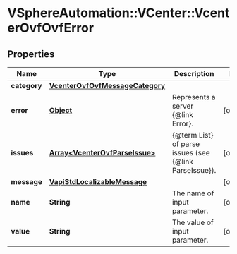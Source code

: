 # VSphereAutomation::VCenter::VcenterOvfOvfError

## Properties
Name | Type | Description | Notes
------------ | ------------- | ------------- | -------------
**category** | [**VcenterOvfOvfMessageCategory**](VcenterOvfOvfMessageCategory.md) |  | 
**error** | [**Object**](.md) | Represents a server {@link Error}. | [optional] 
**issues** | [**Array&lt;VcenterOvfParseIssue&gt;**](VcenterOvfParseIssue.md) | {@term List} of parse issues (see {@link ParseIssue}). | [optional] 
**message** | [**VapiStdLocalizableMessage**](VapiStdLocalizableMessage.md) |  | [optional] 
**name** | **String** | The name of input parameter. | [optional] 
**value** | **String** | The value of input parameter. | [optional] 


